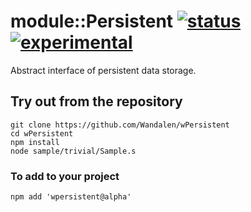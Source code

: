 
# module::Persistent [![status](https://github.com/Wandalen/wPersistent/actions/workflows/StandardPublish.yml/badge.svg)](https://github.com/Wandalen/wPersistent/actions/workflows/StandardPublish.yml) [![experimental](https://img.shields.io/badge/stability-experimental-orange.svg)](https://github.com/emersion/stability-badges#experimental)

Abstract interface of persistent data storage.

## Try out from the repository
```
git clone https://github.com/Wandalen/wPersistent
cd wPersistent
npm install
node sample/trivial/Sample.s
```

### To add to your project
```
npm add 'wpersistent@alpha'
```


